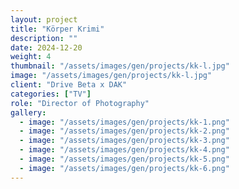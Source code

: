 ```yaml
---
layout: project
title: "Körper Krimi"
description: ""
date: 2024-12-20
weight: 4
thumbnail: "/assets/images/gen/projects/kk-l.jpg"
image: "/assets/images/gen/projects/kk-l.jpg"
client: "Drive Beta x DAK"
categories: ["TV"]
role: "Director of Photography"
gallery:
  - image: "/assets/images/gen/projects/kk-1.png"
  - image: "/assets/images/gen/projects/kk-2.png"
  - image: "/assets/images/gen/projects/kk-3.png"
  - image: "/assets/images/gen/projects/kk-4.png"
  - image: "/assets/images/gen/projects/kk-5.png"
  - image: "/assets/images/gen/projects/kk-6.png"
---
```


